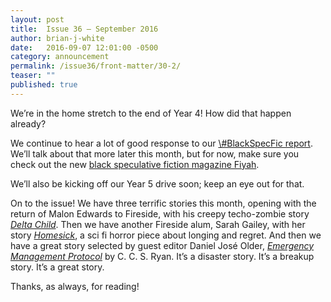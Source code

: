 ```yaml
---
layout: post
title:  Issue 36 — September 2016
author: brian-j-white
date:   2016-09-07 12:01:00 -0500
category: announcement
permalink: /issue36/front-matter/30-2/
teaser: ""
published: true
---
```


We’re in the home stretch to the end of Year 4! How did that happen already?

We continue to hear a lot of good response to our [\\#BlackSpecFic report](https://medium.com/fireside-fiction-company/blackspecfic-571c00033717#.mu0so6wxm). We’ll talk about that more  later this month, but for now, make sure you check out the new [black speculative fiction magazine Fiyah](http://www.fiyahlitmag.com/).

We’ll also be kicking off our Year 5 drive soon; keep an eye out for that.

On to the issue! We have three terrific stories this month, opening with the return of Malon Edwards to Fireside, with his creepy techo-zombie story [_Delta Child_](/issue36/chapter/delta-child/).  Then we have another Fireside alum, Sarah Gailey, with her story [_Homesick_](/issue36/chapter/homesick/), a sci fi horror piece about longing and regret. And then we have a great story selected by guest editor Daniel José Older, [_Emergency Management Protocol_](/issue36/chapter/emergency-management-protocol/) by C. C. S. Ryan. It’s a disaster story. It’s a breakup story. It’s a great story.

Thanks, as always, for reading!
